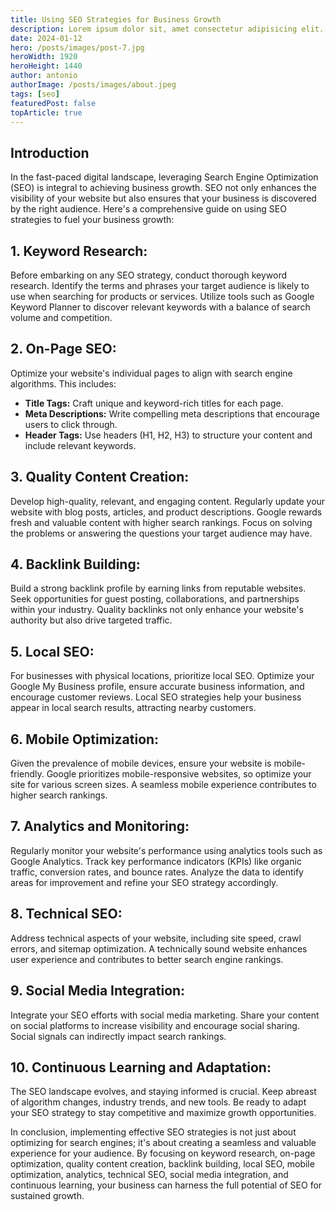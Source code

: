 ```yaml
---
title: Using SEO Strategies for Business Growth
description: Lorem ipsum dolor sit, amet consectetur adipisicing elit. Hic eos odit sequi minima iure natus, odio tempora sit.
date: 2024-01-12
hero: /posts/images/post-7.jpg
heroWidth: 1920
heroHeight: 1440
author: antonio
authorImage: /posts/images/about.jpeg
tags: [seo]
featuredPost: false
topArticle: true
---
```


## **Introduction**

In the fast-paced digital landscape, leveraging Search Engine Optimization (SEO) is integral to achieving business growth. SEO not only enhances the visibility of your website but also ensures that your business is discovered by the right audience. Here's a comprehensive guide on using SEO strategies to fuel your business growth:

## 1. **Keyword Research:**

Before embarking on any SEO strategy, conduct thorough keyword research. Identify the terms and phrases your target audience is likely to use when searching for products or services. Utilize tools such as Google Keyword Planner to discover relevant keywords with a balance of search volume and competition.

## 2. **On-Page SEO:**

Optimize your website's individual pages to align with search engine algorithms. This includes:

- **Title Tags:** Craft unique and keyword-rich titles for each page.
- **Meta Descriptions:** Write compelling meta descriptions that encourage users to click through.
- **Header Tags:** Use headers (H1, H2, H3) to structure your content and include relevant keywords.

## 3. **Quality Content Creation:**

Develop high-quality, relevant, and engaging content. Regularly update your website with blog posts, articles, and product descriptions. Google rewards fresh and valuable content with higher search rankings. Focus on solving the problems or answering the questions your target audience may have.

## 4. **Backlink Building:**

Build a strong backlink profile by earning links from reputable websites. Seek opportunities for guest posting, collaborations, and partnerships within your industry. Quality backlinks not only enhance your website's authority but also drive targeted traffic.

## 5. **Local SEO:**

For businesses with physical locations, prioritize local SEO. Optimize your Google My Business profile, ensure accurate business information, and encourage customer reviews. Local SEO strategies help your business appear in local search results, attracting nearby customers.

## 6. **Mobile Optimization:**

Given the prevalence of mobile devices, ensure your website is mobile-friendly. Google prioritizes mobile-responsive websites, so optimize your site for various screen sizes. A seamless mobile experience contributes to higher search rankings.

## 7. **Analytics and Monitoring:**

Regularly monitor your website's performance using analytics tools such as Google Analytics. Track key performance indicators (KPIs) like organic traffic, conversion rates, and bounce rates. Analyze the data to identify areas for improvement and refine your SEO strategy accordingly.

## 8. **Technical SEO:**

Address technical aspects of your website, including site speed, crawl errors, and sitemap optimization. A technically sound website enhances user experience and contributes to better search engine rankings.

## 9. **Social Media Integration:**

Integrate your SEO efforts with social media marketing. Share your content on social platforms to increase visibility and encourage social sharing. Social signals can indirectly impact search rankings.

## 10. **Continuous Learning and Adaptation:**

The SEO landscape evolves, and staying informed is crucial. Keep abreast of algorithm changes, industry trends, and new tools. Be ready to adapt your SEO strategy to stay competitive and maximize growth opportunities.

In conclusion, implementing effective SEO strategies is not just about optimizing for search engines; it's about creating a seamless and valuable experience for your audience. By focusing on keyword research, on-page optimization, quality content creation, backlink building, local SEO, mobile optimization, analytics, technical SEO, social media integration, and continuous learning, your business can harness the full potential of SEO for sustained growth.
